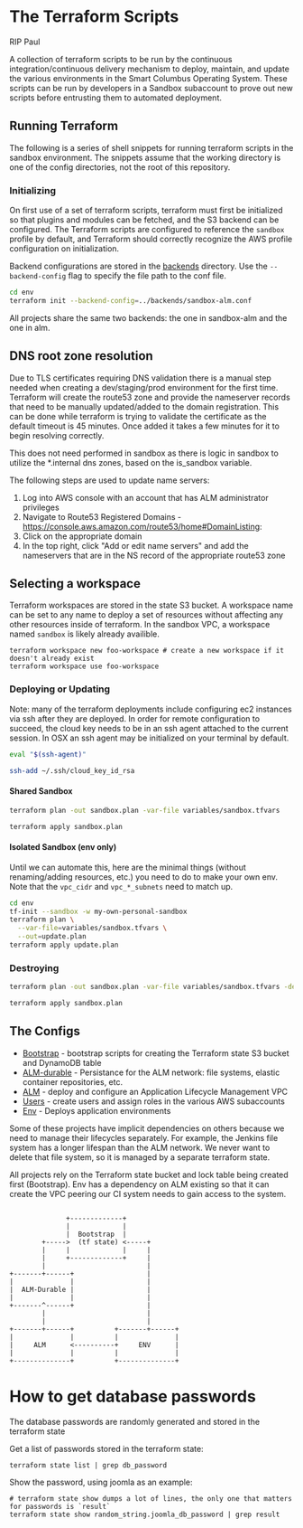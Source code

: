 # The Terraform Scripts

RIP Paul

A collection of terraform scripts to be run by the continuous integration/continuous delivery mechanism to deploy, maintain, and update the various environments in the Smart Columbus Operating System.  These scripts can be run by developers in a Sandbox subaccount to prove out new scripts before entrusting them to automated deployment.

## Running Terraform

The following is a series of shell snippets for running terraform scripts in the sandbox environment.  The snippets assume that the working directory is one of the config directories, not the root of this repository.

### Initializing

On first use of a set of terraform scripts, terraform must first be initialized so that plugins and modules can be fetched, and the S3 backend can be configured.  The Terraform scripts are configured to reference the `sandbox` profile by default, and Terraform should correctly recognize the AWS profile configuration on initialization.

Backend configurations are stored in the [backends](backends/) directory.
Use the `--backend-config` flag to specify the file path to the conf file.

```bash
cd env
terraform init --backend-config=../backends/sandbox-alm.conf
```

All projects share the same two backends: the one in sandbox-alm and the one in alm.

## DNS root zone resolution

Due to TLS certificates requiring DNS validation there is a manual step needed when creating a dev/staging/prod environment for the first time.  Terraform will create the route53 zone and provide the nameserver records that need to be manually updated/added to the domain registration.  This can be done while terraform is trying to validate the certificate as the default timeout is 45 minutes.  Once added it takes a few minutes for it to begin resolving correctly.

This does not need performed in sandbox as there is logic in sandbox to utilize the *.internal dns zones, based on the is_sandbox variable.

The following steps are used to update name servers:

1. Log into AWS console with an account that has ALM administrator privileges
2. Navigate to Route53 Registered Domains - https://console.aws.amazon.com/route53/home#DomainListing:
3. Click on the appropriate domain
4. In the top right, click "Add or edit name servers" and add the nameservers that are in the NS record of the appropriate route53 zone

## Selecting a workspace

Terraform workspaces are stored in the state S3 bucket.  A workspace name can be set to any name to deploy a set of resources without affecting any other resources inside of terraform.  In the sandbox VPC, a workspace named `sandbox` is likely already availible.

```
terraform workspace new foo-workspace # create a new workspace if it doesn't already exist
terraform workspace use foo-workspace

```

### Deploying or Updating

Note: many of the terraform deployments include configuring ec2 instances via ssh after they are deployed. In order for remote configuration to succeed, the cloud key needs to be in an ssh agent attached to the current session.  In OSX an ssh agent may be initialized on your terminal by default.

```bash
eval "$(ssh-agent)"

ssh-add ~/.ssh/cloud_key_id_rsa
```

#### Shared Sandbox

```bash
terraform plan -out sandbox.plan -var-file variables/sandbox.tfvars

terraform apply sandbox.plan
```

#### Isolated Sandbox (env only)

Until we can automate this, here are the minimal things (without renaming/adding resources, etc.) you need to do to make your own env. Note that the `vpc_cidr` and `vpc_*_subnets` need to match up.

```bash
cd env
tf-init --sandbox -w my-own-personal-sandbox
terraform plan \
  --var-file=variables/sandbox.tfvars \
  --out=update.plan
terraform apply update.plan
```

### Destroying

```bash
terraform plan -out sandbox.plan -var-file variables/sandbox.tfvars -destroy

terraform apply sandbox.plan
```

## The Configs

- [Bootstrap](bootstrap/README.md) - bootstrap scripts for creating the Terraform state S3 bucket and DynamoDB table
- [ALM-durable](alm-durable/README.md) - Persistance for the ALM network: file systems, elastic container repositories, etc.
- [ALM](alm/README.md) - deploy and configure an Application Lifecycle Management VPC
- [Users](users/README.md) - create users and assign roles in the various AWS subaccounts
- [Env](env/README.md) - Deploys application environments

Some of these projects have implicit dependencies on others because we need to manage their lifecycles separately.
For example, the Jenkins file system has a longer lifespan than the ALM network.
We never want to delete that file system, so it is managed by a separate terraform state.

All projects rely on the Terraform state bucket and lock table being created first (Bootstrap).
Env has a dependency on ALM existing so that it can create the VPC peering our CI system needs to gain access to the system.

```

              +-------------+
              |             |
              |  Bootstrap  |
        +----->  (tf state) <-----+
        |     |             |     |
        |     +-------------+     |
        |                         |
+-------+------+                  |
|              |                  |
|  ALM-Durable |                  |
|              |                  |
+-------^------+                  |
        |                         |
        |                         |
+-------+------+          +-------+------+
|              |          |              |
|     ALM      <----------+     ENV      |
|              |          |              |
+--------------+          +--------------+

```

# How to get database passwords

The database passwords are randomly generated and stored in the terraform state

Get a list of passwords stored in the terraform state:
```
terraform state list | grep db_password
```

Show the password, using joomla as an example:
```
# terraform state show dumps a lot of lines, the only one that matters for passwords is `result`
terraform state show random_string.joomla_db_password | grep result
```
